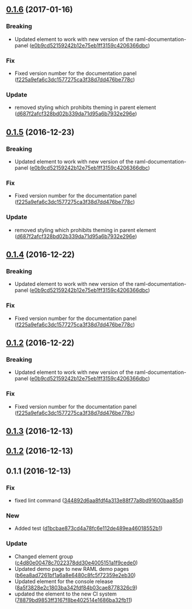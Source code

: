 <a name="0.1.6"></a>
## [0.1.6](https://github.com/advanced-rest-client/raml-documentation-viewer/compare/0.1.3...v0.1.6) (2017-01-16)


### Breaking

* Updated element to work with new version of the raml-documentation-panel ([e0b9cd52159242b12e75eb1ff3159c4206366dbc](https://github.com/advanced-rest-client/raml-documentation-viewer/commit/e0b9cd52159242b12e75eb1ff3159c4206366dbc))

### Fix

* Fixed version number for the documentation panel ([f225a9efa6c3dc1577275ca3f38d7dd476be778c](https://github.com/advanced-rest-client/raml-documentation-viewer/commit/f225a9efa6c3dc1577275ca3f38d7dd476be778c))

### Update

* removed styling which prohibits theming in parent element ([d687f2afcf328bd02b339da71d95a6b7932e296e](https://github.com/advanced-rest-client/raml-documentation-viewer/commit/d687f2afcf328bd02b339da71d95a6b7932e296e))



<a name="0.1.5"></a>
## [0.1.5](https://github.com/advanced-rest-client/raml-documentation-viewer/compare/0.1.3...v0.1.5) (2016-12-23)


### Breaking

* Updated element to work with new version of the raml-documentation-panel ([e0b9cd52159242b12e75eb1ff3159c4206366dbc](https://github.com/advanced-rest-client/raml-documentation-viewer/commit/e0b9cd52159242b12e75eb1ff3159c4206366dbc))

### Fix

* Fixed version number for the documentation panel ([f225a9efa6c3dc1577275ca3f38d7dd476be778c](https://github.com/advanced-rest-client/raml-documentation-viewer/commit/f225a9efa6c3dc1577275ca3f38d7dd476be778c))

### Update

* removed styling which prohibits theming in parent element ([d687f2afcf328bd02b339da71d95a6b7932e296e](https://github.com/advanced-rest-client/raml-documentation-viewer/commit/d687f2afcf328bd02b339da71d95a6b7932e296e))



<a name="0.1.4"></a>
## [0.1.4](https://github.com/advanced-rest-client/raml-documentation-viewer/compare/0.1.3...v0.1.4) (2016-12-22)


### Breaking

* Updated element to work with new version of the raml-documentation-panel ([e0b9cd52159242b12e75eb1ff3159c4206366dbc](https://github.com/advanced-rest-client/raml-documentation-viewer/commit/e0b9cd52159242b12e75eb1ff3159c4206366dbc))

### Fix

* Fixed version number for the documentation panel ([f225a9efa6c3dc1577275ca3f38d7dd476be778c](https://github.com/advanced-rest-client/raml-documentation-viewer/commit/f225a9efa6c3dc1577275ca3f38d7dd476be778c))



<a name="0.1.2"></a>
## [0.1.2](https://github.com/advanced-rest-client/raml-documentation-viewer/compare/0.1.3...v0.1.2) (2016-12-22)


### Breaking

* Updated element to work with new version of the raml-documentation-panel ([e0b9cd52159242b12e75eb1ff3159c4206366dbc](https://github.com/advanced-rest-client/raml-documentation-viewer/commit/e0b9cd52159242b12e75eb1ff3159c4206366dbc))

### Fix

* Fixed version number for the documentation panel ([f225a9efa6c3dc1577275ca3f38d7dd476be778c](https://github.com/advanced-rest-client/raml-documentation-viewer/commit/f225a9efa6c3dc1577275ca3f38d7dd476be778c))



<a name="0.1.3"></a>
## [0.1.3](https://github.com/advanced-rest-client/raml-documentation-viewer/compare/0.1.2...v0.1.3) (2016-12-13)




<a name="0.1.2"></a>
## [0.1.2](https://github.com/advanced-rest-client/raml-documentation-viewer/compare/0.1.1...v0.1.2) (2016-12-13)




<a name="0.1.1"></a>
## 0.1.1 (2016-12-13)


### Fix

* fixed lint command ([344892d6aa8fdf4a313e88f77a8bd91600baa85d](https://github.com/advanced-rest-client/raml-documentation-viewer/commit/344892d6aa8fdf4a313e88f77a8bd91600baa85d))

### New

* Added test ([d1bcbae873cd4a78fc6e112de489ea46018552b1](https://github.com/advanced-rest-client/raml-documentation-viewer/commit/d1bcbae873cd4a78fc6e112de489ea46018552b1))

### Update

* Changed element group ([c4d80e00478c7022378dd30e4005151a1f9cede0](https://github.com/advanced-rest-client/raml-documentation-viewer/commit/c4d80e00478c7022378dd30e4005151a1f9cede0))
* Updated demo page to new RAML demo pages ([b6ea8ad7261bf1a6a8e6480c8fc5f72359e2eb30](https://github.com/advanced-rest-client/raml-documentation-viewer/commit/b6ea8ad7261bf1a6a8e6480c8fc5f72359e2eb30))
* Updated element for the console release ([8a5f3828e2c1803ba342fdf84b03cae8778326c9](https://github.com/advanced-rest-client/raml-documentation-viewer/commit/8a5f3828e2c1803ba342fdf84b03cae8778326c9))
* updated the element to the new CI system ([78879bd9853ff3167f8be402514e1686ba32fb11](https://github.com/advanced-rest-client/raml-documentation-viewer/commit/78879bd9853ff3167f8be402514e1686ba32fb11))




